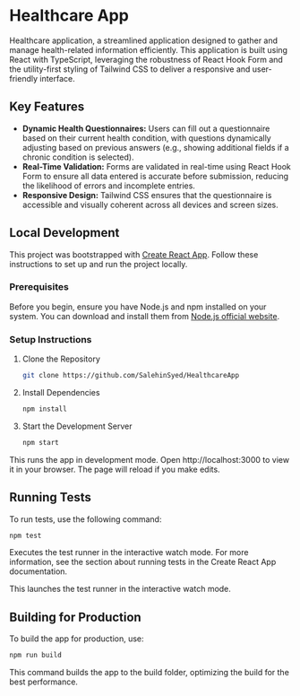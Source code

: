 # Healthcare App

Healthcare application, a streamlined application designed to gather and manage health-related information efficiently. This application is built using React with TypeScript, leveraging the robustness of React Hook Form and the utility-first styling of Tailwind CSS to deliver a responsive and user-friendly interface.

## Key Features

- **Dynamic Health Questionnaires:** Users can fill out a questionnaire based on their current health condition, with questions dynamically adjusting based on previous answers (e.g., showing additional fields if a chronic condition is selected).
- **Real-Time Validation:** Forms are validated in real-time using React Hook Form to ensure all data entered is accurate before submission, reducing the likelihood of errors and incomplete entries.
- **Responsive Design:** Tailwind CSS ensures that the questionnaire is accessible and visually coherent across all devices and screen sizes.

## Local Development

This project was bootstrapped with [Create React App](https://github.com/facebook/create-react-app). Follow these instructions to set up and run the project locally.

### Prerequisites

Before you begin, ensure you have Node.js and npm installed on your system. You can download and install them from [Node.js official website](https://nodejs.org/).

### Setup Instructions

1. Clone the Repository

   ```bash
   git clone https://github.com/SalehinSyed/HealthcareApp
   ```

2. Install Dependencies

   ```bash
   npm install
   ```

3. Start the Development Server

   ```bash
   npm start
   ```

This runs the app in development mode. Open http://localhost:3000 to view it in your browser. The page will reload if you make edits.

## Running Tests

To run tests, use the following command:

```bash
npm test
```

Executes the test runner in the interactive watch mode. For more information, see the section about running tests in the Create React App documentation.

This launches the test runner in the interactive watch mode.

## Building for Production

To build the app for production, use:

```bash
npm run build
```

This command builds the app to the build folder, optimizing the build for the best performance.
